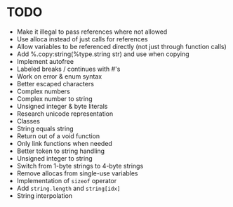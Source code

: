# TODO
- Make it illegal to pass references where not allowed
- Use alloca instead of just calls for references
- Allow variables to be referenced directly (not just through function calls)
- Add %.copy:string(%type.string str) and use when copying
- Implement autofree
- Labeled breaks / continues with #'s
- Work on error & enum syntax
- Better escaped characters
- Complex numbers
- Complex number to string
- Unsigned integer & byte literals
- Research unicode representation
- Classes
- String equals string 
- Return out of a void function
- Only link functions when needed
- Better token to string handling
- Unsigned integer to string
- Switch from 1-byte strings to 4-byte strings
- Remove allocas from single-use variables
- Implementation of `sizeof` operator
- Add `string.length` and `string[idx]`
- String interpolation